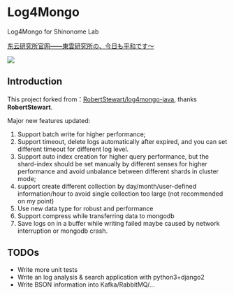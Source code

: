 # Log4Mongo

Log4Mongo for Shinonome Lab

[东云研究所官网——東雲研究所の、今日も平和です～](http://www.shinonome-lab.com/)

<img src="https://vignette.wikia.nocookie.net/nichijou/images/2/2a/ShinonomeHousehold.jpg/revision/latest?cb=20140103102634"></img>

## Introduction
This project forked from：[RobertStewart/log4mongo-java](https://github.com/RobertStewart/log4mongo-java), thanks **RobertStewart**.

Major new features updated:

1. Support batch write for higher performance;
2. Support timeout, delete logs automatically after expired, and you can set different timeout for different log level.
3. Support auto index creation for higher query performance, but the shard-index should be set manually by different senses for higher performance and avoid unbalance between different shards in cluster mode;
4. support create different collection by day/month/user-defined information/hour to avoid single collection too large (not recommended on my point)
5. Use new data type for robust and performance
6. Support compress while transferring data to mongodb
7. Save logs on in a buffer while writing failed maybe caused by network interruption or mongodb crash.

## TODOs

- Write more unit tests
- Write an log analysis & search application with python3+django2
- Write BSON information into Kafka/RabbitMQ/...